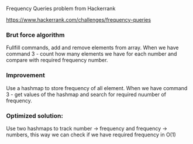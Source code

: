 Frequency Queries problem from Hackerrank

https://www.hackerrank.com/challenges/frequency-queries

### Brut force algorithm

Fullfill commands, add and remove elements from array.
When we have command 3 - count how many elements we have for each number and compare with required frequency number.

### Improvement

Use a hashmap to store frequency of all element. When we have command 3 - get values of the hashmap and search for required nuumber of frequency.

### Optimized solution:

Use two hashmaps to track number -> frequency and frequency -> numbers, this way we can check if we have required frequency in O(1)
